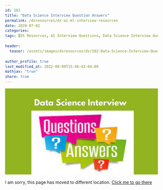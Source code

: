 ```yaml
---
id: 102    
title: "Data Science Interview Question Answers"
permalink: /dsresources/ds-ai-ml-interview-resources
date: 2020-07-02
categories:
tags: [DS Resources, AI Interview Questions, Data Science Interview Questions, Machine Learning Interview Questions, Interview Questions]

header:
  teaser: /assets/images/dsresources/dsr102-Data-Science-Interview-Question-Answers.jpg

author_profile: true
last_modified_at: 2022-09-09T15:46:43-04:00
mathjax: "true"
share: true
---
```


![Data Science Interview Question Answers](/assets/images/dsresources/dsr102-Data-Science-Interview-Question-Answers.jpg)

I am sorry, this page has moved to different location. [Click me to go there](/dsblog/ds-ai-ml-interview-resources)
